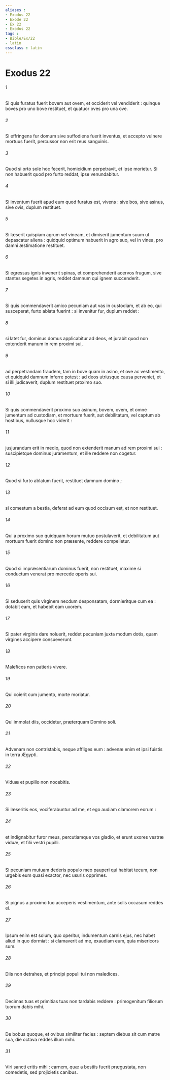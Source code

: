 ```yaml
---
aliases : 
- Exodus 22
- Exode 22
- Ex 22
- Exodus 22
tags : 
- Bible/Ex/22
- latin
cssclass : latin
---
```


# Exodus 22

###### 1
Si quis furatus fuerit bovem aut ovem, et occiderit vel vendiderit : quinque boves pro uno bove restituet, et quatuor oves pro una ove.
###### 2
Si effringens fur domum sive suffodiens fuerit inventus, et accepto vulnere mortuus fuerit, percussor non erit reus sanguinis.
###### 3
Quod si orto sole hoc fecerit, homicidium perpetravit, et ipse morietur. Si non habuerit quod pro furto reddat, ipse venundabitur.
###### 4
Si inventum fuerit apud eum quod furatus est, vivens : sive bos, sive asinus, sive ovis, duplum restituet.
###### 5
Si læserit quispiam agrum vel vineam, et dimiserit jumentum suum ut depascatur aliena : quidquid optimum habuerit in agro suo, vel in vinea, pro damni æstimatione restituet.
###### 6
Si egressus ignis invenerit spinas, et comprehenderit acervos frugum, sive stantes segetes in agris, reddet damnum qui ignem succenderit.
###### 7
Si quis commendaverit amico pecuniam aut vas in custodiam, et ab eo, qui susceperat, furto ablata fuerint : si invenitur fur, duplum reddet :
###### 8
si latet fur, dominus domus applicabitur ad deos, et jurabit quod non extenderit manum in rem proximi sui,
###### 9
ad perpetrandam fraudem, tam in bove quam in asino, et ove ac vestimento, et quidquid damnum inferre potest : ad deos utriusque causa perveniet, et si illi judicaverit, duplum restituet proximo suo.
###### 10
Si quis commendaverit proximo suo asinum, bovem, ovem, et omne jumentum ad custodiam, et mortuum fuerit, aut debilitatum, vel captum ab hostibus, nullusque hoc viderit :
###### 11
jusjurandum erit in medio, quod non extenderit manum ad rem proximi sui : suscipietque dominus juramentum, et ille reddere non cogetur.
###### 12
Quod si furto ablatum fuerit, restituet damnum domino ;
###### 13
si comestum a bestia, deferat ad eum quod occisum est, et non restituet.
###### 14
Qui a proximo suo quidquam horum mutuo postulaverit, et debilitatum aut mortuum fuerit domino non præsente, reddere compelletur.
###### 15
Quod si impræsentiarum dominus fuerit, non restituet, maxime si conductum venerat pro mercede operis sui.
###### 16
Si seduxerit quis virginem necdum desponsatam, dormieritque cum ea : dotabit eam, et habebit eam uxorem.
###### 17
Si pater virginis dare noluerit, reddet pecuniam juxta modum dotis, quam virgines accipere consueverunt.
###### 18
Maleficos non patieris vivere.
###### 19
Qui coierit cum jumento, morte moriatur.
###### 20
Qui immolat diis, occidetur, præterquam Domino soli.
###### 21
Advenam non contristabis, neque affliges eum : advenæ enim et ipsi fuistis in terra Ægypti.
###### 22
Viduæ et pupillo non nocebitis.
###### 23
Si læseritis eos, vociferabuntur ad me, et ego audiam clamorem eorum :
###### 24
et indignabitur furor meus, percutiamque vos gladio, et erunt uxores vestræ viduæ, et filii vestri pupilli.
###### 25
Si pecuniam mutuam dederis populo meo pauperi qui habitat tecum, non urgebis eum quasi exactor, nec usuris opprimes.
###### 26
Si pignus a proximo tuo acceperis vestimentum, ante solis occasum reddes ei.
###### 27
Ipsum enim est solum, quo operitur, indumentum carnis ejus, nec habet aliud in quo dormiat : si clamaverit ad me, exaudiam eum, quia misericors sum.
###### 28
Diis non detrahes, et principi populi tui non maledices.
###### 29
Decimas tuas et primitias tuas non tardabis reddere : primogenitum filiorum tuorum dabis mihi.
###### 30
De bobus quoque, et ovibus similiter facies : septem diebus sit cum matre sua, die octava reddes illum mihi.
###### 31
Viri sancti eritis mihi : carnem, quæ a bestiis fuerit prægustata, non comedetis, sed projicietis canibus.
